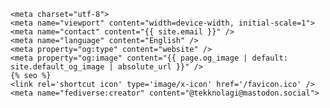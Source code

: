     <meta charset="utf-8">
    <meta name="viewport" content="width=device-width, initial-scale=1">
    <meta name="contact" content="{{ site.email }}" />
    <meta name="language" content="English" />
    <meta property="og:type" content="website" />
    <meta property="og:image" content="{{ page.og_image | default: site.default_og_image | absolute_url }}" />
    {% seo %}
    <link rel='shortcut icon' type='image/x-icon' href='/favicon.ico' />
    <meta name="fediverse:creator" content="@tekknolagi@mastodon.social">
